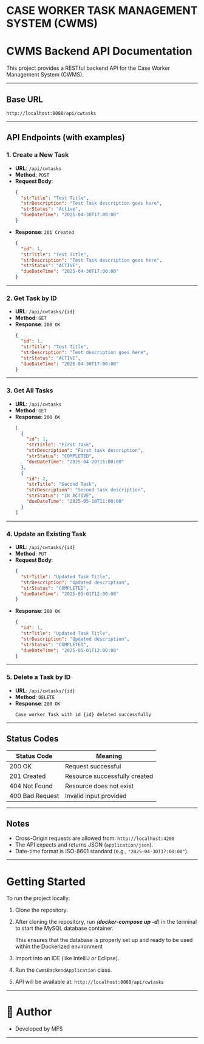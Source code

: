 
# CASE WORKER TASK MANAGEMENT SYSTEM (CWMS)
# CWMS Backend API Documentation
This project provides a RESTful backend API for the Case Worker Management System (CWMS).

---

## Base URL

```
http://localhost:8080/api/cwtasks
```

---

## API Endpoints (with examples)

###  1. Create a New Task

- **URL**: `/api/cwtasks`
- **Method**: `POST`
- **Request Body**:
  ```json
  {
    "strTitle": "Test Title",
    "strDescription": "Test Task description goes here",
    "strStatus": "Active",
    "dueDateTime": "2025-04-30T17:00:00"
  }
  ```
- **Response**: `201 Created`
  ```json
  {
    "id": 1,
    "strTitle": "Test Title",
    "strDescription": "Test Task description goes here",
    "strStatus": "ACTIVE",
    "dueDateTime": "2025-04-30T17:00:00"
  }
  ```

---

###  2. Get Task by ID

- **URL**: `/api/cwtasks/{id}`
- **Method**: `GET`
- **Response**: `200 OK`
  ```json
  {
    "id": 1,
    "strTitle": "Test Title",
    "strDescription": "Test description goes here",
    "strStatus": "ACTIVE",
    "dueDateTime": "2025-04-30T17:00:00"
  }
  ```

---

###  3. Get All Tasks

- **URL**: `/api/cwtasks`
- **Method**: `GET`
- **Response**: `200 OK`
  ```json
  [
    {
      "id": 1,
      "strTitle": "First Task",
      "strDescription": "First task description",
      "strStatus": "COMPLETED",
      "dueDateTime": "2025-04-20T15:00:00"
    },
    {
      "id": 2,
      "strTitle": "Second Task",
      "strDescription": "Second task description",
      "strStatus": "IN ACTIVE",
      "dueDateTime": "2025-05-10T11:00:00"
    }
  ]
  ```

---

###  4. Update an Existing Task

- **URL**: `/api/cwtasks/{id}`
- **Method**: `PUT`
- **Request Body**:
  ```json
  {
    "strTitle": "Updated Task Title",
    "strDescription": "Updated description",
    "strStatus": "COMPLETED",
    "dueDateTime": "2025-05-01T12:00:00"
  }
  ```
- **Response**: `200 OK`
  ```json
  {
    "id": 1,
    "strTitle": "Updated Task Title",
    "strDescription": "Updated description",
    "strStatus": "COMPLETED",
    "dueDateTime": "2025-05-01T12:00:00"
  }
  ```

---

###  5. Delete a Task by ID

- **URL**: `/api/cwtasks/{id}`
- **Method**: `DELETE`
- **Response**: `200 OK`
  ```text
  Case worker Task with id {id} deleted successfully
  ```

---

## Status Codes

| Status Code | Meaning                      |
|-------------|-------------------------------|
| 200 OK      | Request successful            |
| 201 Created | Resource successfully created |
| 404 Not Found | Resource does not exist     |
| 400 Bad Request | Invalid input provided    |

---

## Notes

- Cross-Origin requests are allowed from: `http://localhost:4200`
- The API expects and returns JSON (`application/json`).
- Date-time format is ISO-8601 standard (e.g., `"2025-04-30T17:00:00"`).

---

#  Getting Started

To run the project locally:
1. Clone the repository.

2. After cloning the repository, run _(**docker-compose up -d**)_ in the terminal to start the MySQL database container.

   This ensures that the database is properly set up and ready to be used within the Dockerized environment
3. Import into an IDE (like IntelliJ or Eclipse).
4. Run the `CwmsBackendApplication` class.
5. API will be available at: `http://localhost:8080/api/cwtasks`


---

# 📢 Author

- Developed by MFS
  
---


